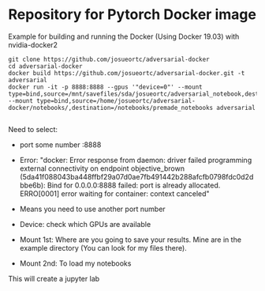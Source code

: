 # Repository for Pytorch Docker image

Example for building and running the Docker (Using Docker 19.03) with nvidia-docker2
```
git clone https://github.com/josueortc/adversarial-docker
cd adversarial-docker
docker build https://github.com/josueortc/adversarial-docker.git -t adversarial
docker run -it -p 8888:8888 --gpus '"device=0"' --mount type=bind,source=/mnt/savefiles/sda/josueortc/adversarial_notebook,destination=/notebooks/local_notebooks --mount type=bind,source=/home/josueortc/adversarial-docker/notebooks/,destination=/notebooks/premade_notebooks adversarial


```

Need to select:
- port some number :8888
- Error: "docker: Error response from daemon: driver failed programming external connectivity on endpoint objective_brown (5da41f088043ba448ffbf29a07d0ae7fb491442b288afcfb0798fdc0d2dbbe6b): Bind for 0.0.0.0:8888 failed: port is already allocated.
ERRO[0001] error waiting for container: context canceled"

- Means you need to use another port number
- Device: check which GPUs are available
- Mount 1st: Where are you going to save your results. Mine are in the example directory (You can look for my files there).
- Mount 2nd: To load my notebooks

This will create a jupyter lab

